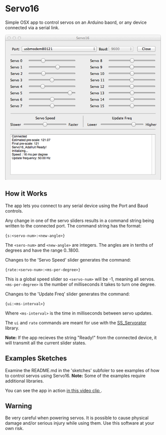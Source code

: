 Servo16
=======

Simple OSX app to control servos on an Arduino baord, or any device connected via a serial link.

![image](screenshot.png)


How it Works
------------

The app lets you connect to any serial device using the Port and Baud controls. 

Any change in one of the servo sliders results in a command string being written to the connected port. The command string has the format:

`{s:<servo-num>:<new-angle>}`

The `<sero-num>` and `<new-angle>` are integers. The angles are in tenths of degrees and have the range 0..1800.

Changes to the 'Servo Speed' slider generates the command:

`{rate:<servo-num>:<ms-per-degree>}`

This is a global speed slider so `<servo-num>` will be -1, meaning all servos. `<ms-per-degree>` is the number of milliseconds it takes to turn one degree.

Changes to the 'Update Freq' slider generates the command:

`{ui:<ms-interval>}`

Where `<ms-interval>` is the time in milliseconds between servo updates.

The `ui` and `rate` commands are meant for use with the [SS_Servorator](https://github.com/solderspot/SS_Servorator) library.

**Note:** If the app recieves the string "Ready!" from the connected device, it will transmit all the current slider states.

Examples Sketches
-----------------

Examine the README.md in the 'sketches' subfoler to see examples of how to control servos using Servo16. **Note:** Some of the examples require additional libraries.

You can see the app in action [in this video clip
](http://youtu.be/Ep0Tf669s-o).

Warning
-------

Be very careful when powering servos. It is possible to cause physical damage and/or serious injury while using them. Use this software at your own risk.


